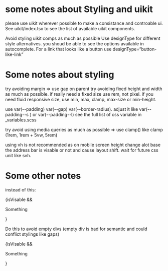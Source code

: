 # some notes about Styling and uikit

please use uikit wherever possible to make a consistance and controable ui. See uikit/index.tsx to see the list of available uikit components.

Avoid styling uikit comps as much as possible
Use designType for different style alternatives. you shoud be able to see the options available in autocomplete.
For a link that looks like a button use designType=“button-like-link”

# Some notes about styling

try avoiding margin => use gap on parent
try avoiding fixed height and width as much as possible. if really need a fixed size use rem, not pixel. if you need fluid responsive size, use min, max, clamp, max-size or min-height.

use var(--padding) var(--gap) var(--border-radius). adjust it like var(--padding--s
) or var(--padding--l) see the full list of css variable in _variables.scss

try avoid using media queries as much as possible => use clamp() like clamp (1rem, 1rem + 5vw, 5rem)

using vh is not recommended as on mobile screen height change alot base the address bar is visable or not and cause layout shift. wait for future css unit like svh. 

# Some other notes

instead of this:

<div>
{isVisable && 
<p>Something</p>}
</div>

Do this to avoid empty divs (empty div is bad for semantic and could conflict stylings like gaps)

{isVisable &&
<div>
<p>Something</p>
</div>
}

